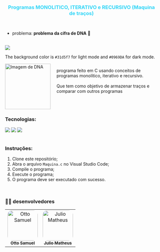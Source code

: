 **<h3 align="center" style="color:#31d5f7; "> Programas MONOLITICO, ITERATIVO e RECURSIVO (Maquina de traços) </h3>**

<br>

 - problema: **problema da cifra de DNA** 🧬
<br><br>
<img src="https://img.shields.io/badge/Language-C-blue"/>

The background color is `#31d5f7` for light mode and `#0969DA` for dark mode.

<div style="display: flex;">
    <img src="https://upload.wikimedia.org/wikipedia/commons/8/87/DNA_orbit_animated_small.gif" alt="Imagem de DNA" style="width: 150px; height: auto; margin-right: 20px;">
    <p style="flex: 0 1 auto; font-size: 14px">programa feito em C usando conceitos de programas monolítico, iterativo e recursivo.
    <br><br>
    Que tem como objetivo de armazenar traços e comparar com outros programas
    </p>
    
    
</div>

<div>

 ### Tecnologias:

<img src="https://img.shields.io/badge/C-00599C?style=for-the-badge&logo=c&logoColor=white"/>
<img src="https://img.shields.io/badge/Windows-01215D?style=for-the-badge&logo=windows&logoColor=white"/>
<img src="https://img.shields.io/badge/Visual Studio Code-007ACC?style=for-the-badge&logo=visual-studio-code&logoColor=white"/>

</div>

<br>

### Instruções:

1. Clone este repositório;
2. Abra o arquivo `Maquina.c` no Visual Studio Code;
3. Compile o programa;
4. Execute o programa;
5. O programa deve ser executado com sucesso.
<br>

### 🧑‍💻 desenvolvedores

<table>
  <tr>
     <td align="center">
       <a href="https://github.com/Otto-Samuel">
         <img src="https://avatars.githubusercontent.com/u/162514493?v=4" style="border-radius: 15px" width="100px;" alt="Otto Samuel"/>
         <br />
         <sub><b>Otto Samuel</b></sub>
       </a>
     </td>
     <td align="center">
       <a href="https://github.com/Matheus-Santos-S">
         <img src="https://avatars.githubusercontent.com/u/101136383?v=4" style="border-radius: 15px" width="100px;" alt="Julio Matheus"/>
         <br />
         <sub><b>Julio Matheus</b></sub>
       </a>
     </td>
  </tr>
</table>


